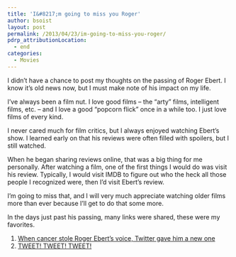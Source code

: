 ```yaml
---
title: 'I&#8217;m going to miss you Roger'
author: bsoist
layout: post
permalink: /2013/04/23/im-going-to-miss-you-roger/
pdrp_attributionLocation:
  - end
categories:
  - Movies
---
```

I didn&#8217;t have a chance to post my thoughts on the passing of Roger Ebert. I know it&#8217;s old news now, but I must make note of his impact on my life.

I&#8217;ve always been a film nut. I love good films &#8211; the &#8220;arty&#8221; films, intelligent films, etc. &#8211; and I love a good &#8220;popcorn flick&#8221; once in a while too. I just love films of every kind.

I never cared much for film critics, but I always enjoyed watching Ebert&#8217;s show. I learned early on that his reviews were often filled with spoilers, but I still watched.

When he began sharing reviews online, that was a big thing for me personally. After watching a film, one of the first things I would do was visit his review. Typically, I would visit IMDB to figure out who the heck all those people I recognized were, then I&#8217;d visit Ebert&#8217;s review.

I&#8217;m going to miss that, and I will very much appreciate watching older films more than ever because I&#8217;ll get to do that some more.

In the days just past his passing, many links were shared, these were my favorites.

  1. [When cancer stole Roger Ebert&#8217;s voice, Twitter gave him a new one][1]
  2. [TWEET! TWEET! TWEET!][2]

 [1]: http://paidcontent.org/2013/04/04/when-cancer-stole-roger-eberts-voice-twitter-gave-him-a-new-one/
 [2]: http://www.rogerebert.com/rogers-journal/tweet-tweet-tweet